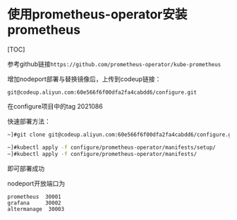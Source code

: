 # 使用prometheus-operator安装prometheus
[TOC]

参考github链接`https://github.com/prometheus-operator/kube-prometheus`

增加nodeport部署与替换镜像后，上传到codeup链接：

```
git@codeup.aliyun.com:60e566f6f00dfa2fa4cabdd6/configure.git
```

在configure项目中的tag 2021086

快速部署方法：

```bash
~]#git clone git@codeup.aliyun.com:60e566f6f00dfa2fa4cabdd6/configure.git

~]#kubectl apply -f configure/prometheus-operator/manifests/setup/
~]#kubectl apply -f configure/prometheus-operator/manifests/
```

即可部署成功

nodeport开放端口为 

```
prometheus	30001
grafana		30002
altermanage	 30003
```

